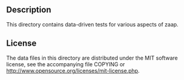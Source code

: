 Description
------------

This directory contains data-driven tests for various aspects of zaap.

License
--------

The data files in this directory are distributed under the MIT software
license, see the accompanying file COPYING or
http://www.opensource.org/licenses/mit-license.php.

